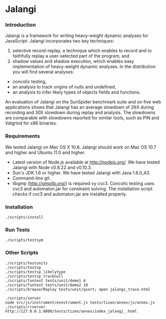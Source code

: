 Jalangi
=======
### Introduction

Jalangi is a framework for writing heavy-weight dynamic analyses for JavaScript.  Jalangi incorporates two key techniques:
1) selective record-replay, a technique which enables to record and to faithfully replay a user-selected part of the program, and
2) shadow values and shadow execution, which enables easy implementation of heavy-weight dynamic analyses.  In the distribution
you will find several analyses:

  * concolic testing,
  * an analysis to track origins of nulls and undefined,
  * an analysis to infer likely types of objects fields and functions.

An evaluation of Jalangi on the SunSpider benchmark suite and on five web applications shows that
Jalangi has an average slowdown of 26X during recording and 30X slowdown during replay and analysis. The slowdowns are comparable with slowdowns reported for similar
tools, such as PIN and Valgrind for x86 binaries.


### Requirements

We tested Jalangi on Mac OS X 10.8.  Jalangi should work on Mac OS 10.7 and higher and Ubuntu 11.0 and higher.

  * Latest version of Node.js available at http://nodejs.org/.  We have tested Jalangi with Node v0.8.22 and v0.10.3.
  * Sun's JDK 1.6 or higher.  We have tested Jalangi with Java 1.6.0_43.
  * Command-line git.
  * libgmp (http://gmplib.org/) is required vy cvc3.  Concolic testing uses cvc3 and automaton.jar for constraint solving. The installation script checks if cvc3 and automaton.jar are installed properly.

### Installation

    ./scripts/install

### Run Tests

    ./scripts/testsym

### Other Scripts

    ./scripts/testunits
    ./scripts/testsp
    ./scripts/testsp_likelytype
    ./scripts/testsp_tracknull
    ./scripts/funtest tests/unit/demo1 4
    ./scripts/funtest tests/unit/demo2 10
    ./scripts/browserReplay tests/unit/qsort; open jalangi_trace.html

    ./scripts/server
    node src/js/instrument/esnstrument.js tests/tizen/annex/js/annex.js
    ./scripts/rrserver http://127.0.0.1:8000/tests/tizen/annex/index_jalangi_.html







